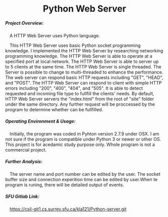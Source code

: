 <h1 align="center">Python Web Server</h1>
  
##### Project Overview:  
&ensp;&ensp;A HTTP Web Server uses Python language.

&ensp;&ensp;This HTTP Web Server uses basic Python socket programming knowledge. I implemented the HTTP Web Server by researching networking programming knowledge. The HTTP Web Server is able to operate at a specified port at local network. The HTTP Web Server is able to server up to 5 clients at the same time. The HTTP Web Server is single threaded. The Server is possible to change to multi-threaded to enhance the performance. The web server can respond basic HTTP requests including "GET", "HEAD", and "POST". The HTTP Web Server can respond to client with simple HTTP errors including "200", "400", "404", and "505". It is able to detect requested and incoming file type to fullfill the clients' needs. By default, HTTP Web Server servers the "index.html" from the root of "site" folder under the same directory. Any further request will be proccessed by the program to determine whether can be fullfilled.

##### Operating Environment & Usage:
&ensp;&ensp;Initially, the program was coded in Pyhton version 2.7.9 under OSX. I am not sure if the program is compatible under Python 3 or newer or other OS. This project is for acedamic study purpose only. Whole program is not a commercial project.

##### Further Analysis:
&ensp;&ensp;The server name and port number can be edited by the user. The socket buffer size and connection experition time can be edited by user.When te program is runing, there will be detailed output of events.
  
##### SFU Gitlab Link:
&ensp;&ensp;https://csil-git1.cs.surrey.sfu.ca/kla121/Python-server.git
